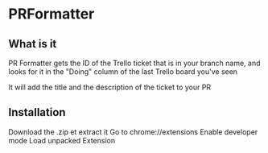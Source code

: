 # PRFormatter

## What is it

PR Formatter gets the ID of the Trello ticket that is in your branch name, and looks for it in the "Doing" column of the last Trello board you've seen

It will add the title and the description of the ticket to your PR

## Installation

Download the .zip et extract it
Go to chrome://extensions
Enable developer mode
Load unpacked Extension
